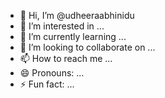 - 👋 Hi, I’m @udheeraabhinidu
- 👀 I’m interested in ...
- 🌱 I’m currently learning ...
- 💞️ I’m looking to collaborate on ...
- 📫 How to reach me ...
- 😄 Pronouns: ...
- ⚡ Fun fact: ...

<!---
udheeraabhinidu/udheeraabhinidu is a ✨ special ✨ repository because its `README.md` (this file) appears on your GitHub profile.
You can click the Preview link to take a look at your changes.
--->
